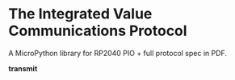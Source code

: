 # The Integrated Value Communications Protocol
A MicroPython library for RP2040 PIO + full protocol spec in PDF.

**transmit**
